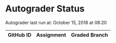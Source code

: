 # Autograder Status
Autograder last run at: October 15, 2018 at 08:20

| GitHub ID | Assignment | Graded Branch |
|-----------|------------|---------------|
